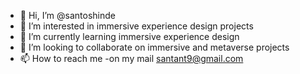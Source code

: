- 👋 Hi, I’m @santoshinde
- 👀 I’m interested in immersive experience design projects
- 🌱 I’m currently learning immersive experience design
- 💞️ I’m looking to collaborate on immersive and metaverse projects
- 📫 How to reach me -on my mail santant9@gmail.com

<!---
santoshinde/santoshinde is a ✨ special ✨ repository because its `README.md` (this file) appears on your GitHub profile.
You can click the Preview link to take a look at your changes.
--->
